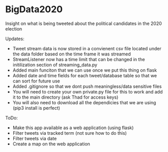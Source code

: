 # BigData2020
Insight on what is being tweeted about the political candidates in the 2020 election

Updates:

- Tweet stream data is now stored in a convienent csv file located under the data folder based on the time frame it was streamed
- StreamListener now has a time limit that can be changed in the initilization section of streaming_data.py
- Added main funciton that we can use once we put this thing on flask
- Added date and time fields for each tweet/database table so that we can sort for future use
- Added .gitignore so that we dont push meaningless/data sensitive files
- You will need to create your own private.py file for this to work and add it to the main directory (ask Thad for access keys)
- You will also need to download all the dependicies that we are using (pip3 install is perfect)

ToDo:

- Make this app available as a web application (using flask)
- Filter tweets via tracked term (not sure how to do this)
- Filter tweets via date 
- Create a map on the web application
